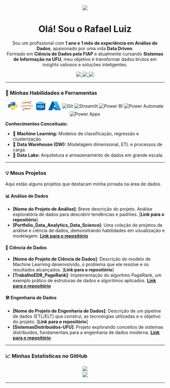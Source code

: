 <div id="header" align="center">
  <img src="https://media.giphy.com/media/M9gbBd9nbDrOTu1Mqx/giphy.gif" width="100"/>
  <h1>Olá! Sou o Rafael Luiz</h1>
  <p>
    Sou um profissional com <strong>1 ano e 1 mês de experiência em Análise de Dados</strong>, apaixonado por uma vida <strong>Data Driven</strong>.
    <br>
    Formado em <strong>Ciência de Dados pela FIAP</strong> e atualmente cursando <strong>Sistemas de Informação na UFU</strong>, meu objetivo é transformar dados brutos em insights valiosos e soluções inteligentes.
  </p>
</div>

<div align="center">
  <a href="https://www.linkedin.com/in/rafael-luiz-gon%C3%A7alves-dos-santos-856a15226/" target="_blank">
    <img src="https://img.shields.io/badge/LinkedIn-0077B5?style=for-the-badge&logo=linkedin&logoColor=white" />
  </a>
  <a href="mailto:mvrafael.luiz.goncalves.santos@gmail.com">
    <img src="https://img.shields.io/badge/Gmail-D14836?style=for-the-badge&logo=gmail&logoColor=white" />
  </a>
   <a href="https://www.instagram.com/grafaelluiz/" target="_blank">
    <img src="https://img.shields.io/badge/Instagram-E4405F?style=for-the-badge&logo=instagram&logoColor=white" />
  </a>
</div>

---

### 🚀 Minhas Habilidades e Ferramentas

<div align="center" style="display: inline_block">
  <img align="center" alt="Python" height="30" width="40" src="https://raw.githubusercontent.com/devicons/devicon/master/icons/python/python-original.svg">
  <img align="center" alt="Jupyter" height="30" width="40" src="https://raw.githubusercontent.com/devicons/devicon/master/icons/jupyter/jupyter-original-wordmark.svg">
  <img align="center" alt="SQL" height="30" width="40" src="https://raw.githubusercontent.com/devicons/devicon/master/icons/azuresqldatabase/azuresqldatabase-original.svg">
  <img align="center" alt="Azure" height="30" width="40" src="https://raw.githubusercontent.com/devicons/devicon/master/icons/azure/azure-original.svg">
  <img align="center" alt="Git" height="30" width="40" src="https://img.shields.io/badge/Git-F05032?style=for-the-badge&logo=git&logoColor=white">
  <img align="center" alt="Streamlit" height="30" width="40" src="https://img.shields.io/badge/Streamlit-%23FF4B4B.svg?style=for-the-badge&logo=Streamlit&logoColor=white">
  <img align="center" alt="Power BI" height="30" width="40" src="https://img.shields.io/badge/Power%20BI-F2C811?style=for-the-badge&logo=Power%20BI&logoColor=black">
  <img align="center" alt="Power Automate" height="30" width="40" src="https://upload.wikimedia.org/wikipedia/commons/thumb/c/c2/Microsoft_Power_Automate_logo.svg/1024px-Microsoft_Power_Automate_logo.svg.png">
  <img align="center" alt="Power Apps" height="30" width="40" src="https://upload.wikimedia.org/wikipedia/commons/thumb/a/a6/Microsoft_Power_Apps_logo.svg/2048px-Microsoft_Power_Apps_logo.svg.png">
</div>

**Conhecimentos Conceituais:**
- 🔹 **Machine Learning:** Modelos de classificação, regressão e clusterização.
- 🔹 **Data Warehouse (DW):** Modelagem dimensional, ETL e processos de carga.
- 🔹 **Data Lake:** Arquitetura e armazenamento de dados em grande escala.

---

### 💡 Meus Projetos

Aqui estão alguns projetos que destacam minha jornada na área de dados.

#### 📊 Análise de Dados
- **[Nome do Projeto de Análise]**: Breve descrição do projeto. Análise exploratória de dados para descobrir tendências e padrões. [**Link para o repositório**]
- **[Portfolio_Data_Analytics_Data_Science]**: Uma coleção de projetos de análise e ciência de dados, demonstrando habilidades em visualização e modelagem. [**Link para o repositório**](https://github.com/Rafarockf/Portfolio_Data_Analytics_Data_Science)

#### 🔬 Ciência de Dados
- **[Nome do Projeto de Ciência de Dados]**: Descrição do modelo de Machine Learning desenvolvido, o problema que ele resolve e os resultados alcançados. [**Link para o repositório**]
- **[TrabalhoEDR_PageRank]**: Implementação do algoritmo PageRank, um exemplo prático de estruturas de dados e algoritmos aplicados. [**Link para o repositório**](https://github.com/Rafarockf/TrabalhoEDR_PageRank)

#### 🛠️ Engenharia de Dados
- **[Nome do Projeto de Engenharia de Dados]**: Descrição de um pipeline de dados (ETL/ELT) que construí, as tecnologias utilizadas e o objetivo do projeto. [**Link para o repositório**]
- **[SistemasDistribuidos-UFU]**: Projeto explorando conceitos de sistemas distribuídos, fundamentais para a engenharia de dados moderna. [**Link para o repositório**](https://github.com/Rafarockf/SistemasDistribuidos-UFU)

---

### 📈 Minhas Estatísticas no GitHub

<div align="center">
  <img src="https://github-readme-stats.vercel.app/api?username=Rafarockdf&show_icons=true&theme=dracula" />
</div>

<div align="center">
  <img src="https://github-profile-trophy.vercel.app/?username=Rafarockf&theme=dracula&row=1&column=7"/>
</div>

---
